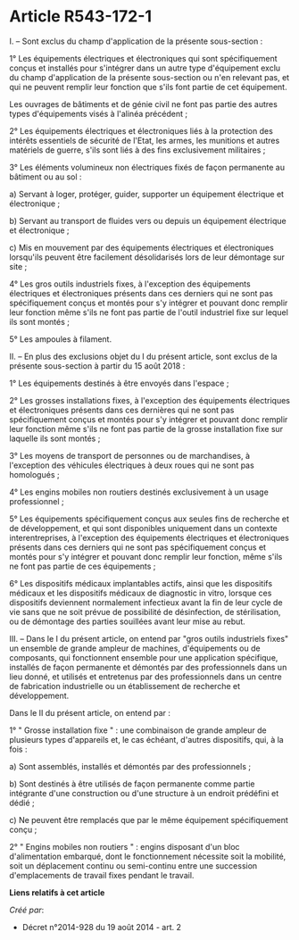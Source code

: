 # Article R543-172-1

I. – Sont exclus du champ d'application de la présente sous-section :

1° Les équipements électriques et électroniques qui sont spécifiquement conçus et installés pour s'intégrer dans un autre
type d'équipement exclu du champ d'application de la présente sous-section ou n'en relevant pas, et qui ne peuvent remplir
leur fonction que s'ils font partie de cet équipement.

Les ouvrages de bâtiments et de génie civil ne font pas partie des autres types d'équipements visés à l'alinéa précédent ;

2° Les équipements électriques et électroniques liés à la protection des intérêts essentiels de sécurité de l'Etat, les
armes, les munitions et autres matériels de guerre, s'ils sont liés à des fins exclusivement militaires ;

3° Les éléments volumineux non électriques fixés de façon permanente au bâtiment ou au sol :

a) Servant à loger, protéger, guider, supporter un équipement électrique et électronique ;

b) Servant au transport de fluides vers ou depuis un équipement électrique et électronique ;

c) Mis en mouvement par des équipements électriques et électroniques lorsqu'ils peuvent être facilement désolidarisés lors de
leur démontage sur site ;

4° Les gros outils industriels fixes, à l'exception des équipements électriques et électroniques présents dans ces derniers
qui ne sont pas spécifiquement conçus et montés pour s'y intégrer et pouvant donc remplir leur fonction même s'ils ne font
pas partie de l'outil industriel fixe sur lequel ils sont montés ;

5° Les ampoules à filament.

II. – En plus des exclusions objet du I du présent article, sont exclus de la présente sous-section à partir du 15 août
2018 :

1° Les équipements destinés à être envoyés dans l'espace ;

2° Les grosses installations fixes, à l'exception des équipements électriques et électroniques présents dans ces dernières
qui ne sont pas spécifiquement conçus et montés pour s'y intégrer et pouvant donc remplir leur fonction même s'ils ne font
pas partie de la grosse installation fixe sur laquelle ils sont montés ;

3° Les moyens de transport de personnes ou de marchandises, à l'exception des véhicules électriques à deux roues qui ne sont
pas homologués ;

4° Les engins mobiles non routiers destinés exclusivement à un usage professionnel ;

5° Les équipements spécifiquement conçus aux seules fins de recherche et de développement, et qui sont disponibles uniquement
dans un contexte interentreprises, à l'exception des équipements électriques et électroniques présents dans ces derniers qui
ne sont pas spécifiquement conçus et montés pour s'y intégrer et pouvant donc remplir leur fonction, même s'ils ne font pas
partie de ces équipements ;

6° Les dispositifs médicaux implantables actifs, ainsi que les dispositifs médicaux et les dispositifs médicaux de diagnostic
in vitro, lorsque ces dispositifs deviennent normalement infectieux avant la fin de leur cycle de vie sans que ne soit prévue
de possibilité de désinfection, de stérilisation, ou de démontage des parties souillées avant leur mise au rebut.

III. – Dans le I du présent article, on entend par "gros outils industriels fixes" un ensemble de grande ampleur de machines,
d'équipements ou de composants, qui fonctionnent ensemble pour une application spécifique, installés de façon permanente et
démontés par des professionnels dans un lieu donné, et utilisés et entretenus par des professionnels dans un centre de
fabrication industrielle ou un établissement de recherche et développement.

Dans le II du présent article, on entend par :

1° " Grosse installation fixe " : une combinaison de grande ampleur de plusieurs types d'appareils et, le cas échéant,
d'autres dispositifs, qui, à la fois :

a) Sont assemblés, installés et démontés par des professionnels ;

b) Sont destinés à être utilisés de façon permanente comme partie intégrante d'une construction ou d'une structure à un
endroit prédéfini et dédié ;

c) Ne peuvent être remplacés que par le même équipement spécifiquement conçu ;

2° " Engins mobiles non routiers " : engins disposant d'un bloc d'alimentation embarqué, dont le fonctionnement nécessite
soit la mobilité, soit un déplacement continu ou semi-continu entre une succession d'emplacements de travail fixes pendant le
travail.

**Liens relatifs à cet article**

_Créé par_:

  - Décret n°2014-928 du 19 août 2014 - art. 2
